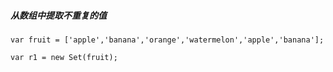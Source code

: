##### 从数组中提取不重复的值

```
var fruit = ['apple','banana','orange','watermelon','apple','banana'];

var r1 = new Set(fruit);
```

